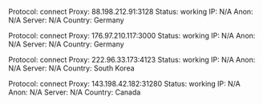 Protocol: connect
Proxy: 88.198.212.91:3128
Status: working
IP: N/A
Anon: N/A
Server: N/A
Country: Germany

Protocol: connect
Proxy: 176.97.210.117:3000
Status: working
IP: N/A
Anon: N/A
Server: N/A
Country: Germany

Protocol: connect
Proxy: 222.96.33.173:4123
Status: working
IP: N/A
Anon: N/A
Server: N/A
Country: South Korea

Protocol: connect
Proxy: 143.198.42.182:31280
Status: working
IP: N/A
Anon: N/A
Server: N/A
Country: Canada

